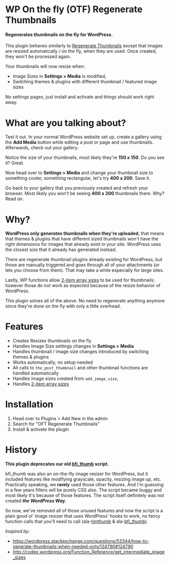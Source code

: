 # WP On the fly (OTF) Regenerate Thumbnails

#### Regenerates thumbnails on the fly for WordPress. 

This plugin behaves similarly to [Regenerate Thumbnails](https://wordpress.org/plugins/regenerate-thumbnails/) except that images are resized automatically / on the fly, when they are used. Once created, they won't be processed again.

Your thumbnails will now resize when:
* Image Sizes in **Settings > Media** is modified,
* Switching themes & plugins with different thumbnail / featured image sizes

No settings pages, just install and activate and things should work right away.

# What are you talking about?

Test it out. In your normal WordPress website set up, create a gallery using the **Add Media** button while editing a post or page and use thumbnails. Afterwards, check out your gallery.

Notice the size of your thumbnails, most likely they're **150 x 150**. Do you see it? Great.

Now head over to **Settings > Media** and change your thumbnail size to something cooler, something rectangular, let's try **400 x 200**. Save it.

Go back to your gallery that you previously created and refresh your browser. Most likely you *won't* be seeing **400 x 200** thumbnails there. Why? Read on.

# Why?

**WordPress only generates thumbnails when they're uploaded**, that means that themes &amp; plugins that have different sized thumbnails won't have the right dimensions for images that already exist in your site. WordPress uses the closest size that it already has generated instead.

There are regenerate thumbnail plugins already existing for WordPress, but those are manually triggered and goes through all of your attachments (or lets you choose from them). That may take a while especially for large sites.

Lastly, WP functions allow [2-item array sizes](http://codex.wordpress.org/Function_Reference/the_post_thumbnail) to be used for thumbnails; however those do not work as expected because of the resize behavior of WordPress.

This plugin solves all of the above. No need to regenerate anything anymore since they're done on the fly with only a little overhead.

# Features

* Creates Resizes thumbnails on the fly
* Handles Image Size settings changes in **Settings > Media**
* Handles thumbnail / image size changes introduced by switching themes & plugins
* Works automatically, no setup needed
* All calls to `the_post_thumbnail` and other thumbnail functions are handled automatically
* Handles image sizes created from `add_image_size`,
* Handles [2-item array sizes](http://codex.wordpress.org/Function_Reference/the_post_thumbnail)

# Installation

1. Head over to Plugins > Add New in the admin
2. Search for "OFT Regenerate Thumbnails"
3. Install & activate the plugin

# History

**This plugin deprecates our old [bfi_thumb](https://github.com/bfintal/bfi_thumb) script.**

bfi_thumb was also an on-the-fly image resizer for WordPress, but it included features like modifying grayscale, opacity, resizing image up, etc. Practically speaking, we **rarely** used those other features. And I'm guessing in a few years filters will be purely CSS also. The script became buggy and most likely it's because of those features. The script itself definitely was not created ***the WordPress Way***.

So now, we've removed all of those unused features and now the script is a plain good ol' image resizer that uses WordPress' hooks to work, no fancy function calls that you'll need to call (ala-[timthumb](http://www.binarymoon.co.uk/projects/timthumb/) & ala-[bfi_thumb](https://github.com/bfintal/bfi_thumb)).

*Inspired by:*
* https://wordpress.stackexchange.com/questions/53344/how-to-generate-thumbnails-when-needed-only/124790#124790
* http://codex.wordpress.org/Function_Reference/get_intermediate_image_sizes
